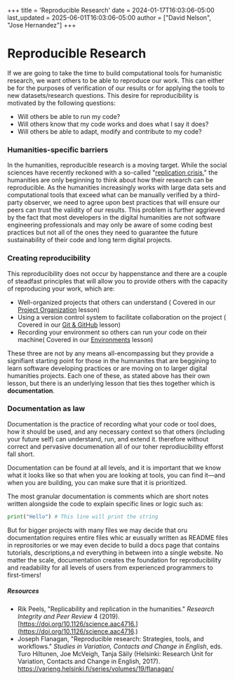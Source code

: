 +++
title = 'Reproducible Research'
date = 2024-01-17T16:03:06-05:00
last_updated = 2025-06-01T16:03:06-05:00
author = ["David Nelson", "Jose Hernandez"] 
+++

# Reproducible Research

If we are going to take the time to build computational tools for humanistic research, we want others to be able to reproduce our work. This can either be for the purposes of verification of our results or for applying the tools to new datasets/research questions. This desire for reproducibility is motivated by the following questions:

- Will others be able to run my code?
- Will others know that my code works and does what I say it does?
- Will others be able to adapt, modify and contribute to my code?

### Humanities-specific barriers

In the humanities, reproducible research is a moving target. While the social sciences have recently reckoned with a so-called "[replication crisis](https://en.wikipedia.org/wiki/Replication_crisis)," the humanities are only beginning to think about how their research can be reproducible. As the humanities increasingly works with large data sets and computational tools that exceed what can be manually verified by a third-party observer, we need to agree upon best practices that will ensure our peers can trust the validity of our results. This problem is further aggrieved by the fact that most developers in the digital humanities are not software engineering professionals and may only be aware of some coding best practices but not all of the ones they need to guarantee the future sustainability of their code and long term digital projects.

### Creating reproducibility

This reproducibility does not occur by happenstance and there are a couple of steadfast principles that will allow you to provide others with the capacity of reproducing your work, which are:

- Well-organized projects that others can understand ( Covered in our [Project Organization](https://dh-tech.github.io/wg-education-training/lessons/organizing_project/) lesson)
- Using a version control system to facilitate collaboration on the project ( Covered in our [Git & GitHub](https://dh-tech.github.io/wg-education-training/lessons/git/) lesson)
- Recording your environment so others can run your code on their machine( Covered in our [Environments](https://dh-tech.github.io/wg-education-training/lessons/environments/) lesson)

These three are not by any means all-encompassing but they provide a signifiant starting point for those in the humnanites that are beggining to learn software developing practices or are moving on to larger digital humanities projects. Each one of these, as stated above has their own lesson, but there is an underlying lesson that ties thes together which is __documentation__.

### Documentation as law

Documentation is the practice of recording what your code or tool does, how it should be used, and any necessary context so that others (including your future self) can understand, run, and extend it. therefore without correct and pervasive documenation all of our toher reprodiucibility efforst fall short. 

Documentation can be found at all levels, and it is important that we know what it looks like so that when you are looking at tools, you can find it—and when you are building, you can make sure that it is prioritized. 

The most granular documentation is comments which  are short notes written alongside the code to explain specific lines or logic such as:
   ```python
   print("Hello") # This line will print the string
   ```

But for bigger projects with many files we may decide that oru documentation requires entire files whic ar eusually written as README files in reprositories or we may even decide to build a docs page that contains tutorials, descriptions,a nd everything in between into a single website. No matter the scale, documentation creates the foundation for reproducibility and readability for all levels of users from experienced programmers to first-timers!

##### Resources

- Rik Peels, "Replicability and replication in the humanities." _Research Integrity and Peer Review_ 4 (2019). [https://doi.org/10.1126/science.aac4716.](https://doi.org/10.1126/science.aac4716.)
- Joseph Flanagan, "Reproducible research: Strategies, tools, and workflows." _Studies in Variation, Contacts and Change in English_, eds. Turo Hiltunen, Joe McVeigh, Tanja Säily (Helsinki: Research Unit for Variation, Contacts and Change in English, 2017). <https://varieng.helsinki.fi/series/volumes/19/flanagan/>
